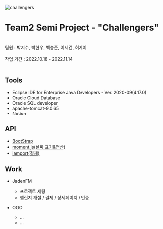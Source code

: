 ![challengers](https://newsroom.smilegate.com/data/s3/board/1920_400_%EB%AA%A9%ED%91%9C_%EB%8B%AC%EC%84%B1_%ED%94%8C%EB%9E%AB%ED%8F%BC_%EC%B1%8C%EB%A6%B0%EC%A0%80%EC%8A%A4_%EC%9B%B9%EB%B0%B0%EB%84%88.png)
<h1>Team2 Semi Project - "Challengers"</h1>
<br>
팀원 : 박지수, 박현우, 백승준, 이세건, 허제이
<br>
<br>
작업 기간 : 2022.10.18 - 2022.11.14
<br>
<br>

## Tools
* Eclipse IDE for Enterprise Java Developers - Ver. 2020-09(4.17.0)
* Oracle Cloud Database
* Oracle SQL developer
* apache-tomcat-9.0.65
* Notion

## API
* [BootStrap](https://getbootstrap.com)
* [moment.js(날짜 표기&연산)](https://momentjs.com/)
* [iamport(결제)](https://www.iamport.kr)

## Work
* JadenFM
  * 프로젝트 세팅
  * 챌린지 개설 / 결제 / 상세페이지 / 인증
  
* OOO
  * ...
  * ...
